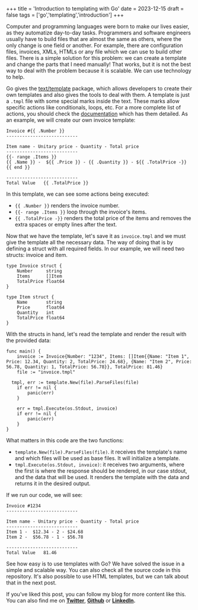 +++
title = 'Introduction to templating with Go'
date = 2023-12-15
draft = false
tags = ['go','templating','introduction']
+++

Computer and programming languages were born to make our lives easier,  as they automatize day-to-day tasks. Programmers and software engineers usually have to build files that are almost the same as others, where the only change is one field or another. For example, there are configuration files, invoices, XMLs, HTMLs or any file which we can use to build other files. There is a simple solution for this problem: we can create a template and change the parts that I need manually! That works, but it is not the best way to deal with the problem because it is scalable. We can use technology to help.

Go gives the [text/template](https://pkg.go.dev/text/template) package, which allows developers to create their own templates and also gives the tools to deal with them. A template is just a `.tmpl` file with some special marks inside the text. These marks allow specific actions like conditionals, loops, etc. For a more complete list of actions, you should check the [documentation](https://pkg.go.dev/text/template#hdr-Actions) which has them detailed. As an example, we will create our own invoice template:

```tmpl
Invoice #{{ .Number }}
---------------------------

Item name - Unitary price - Quantity - Total price
---------------------------
{{- range .Items }}
{{ .Name }} -  ${{ .Price }} - {{ .Quantity }} - ${{ .TotalPrice -}}
{{ end }}

---------------------------
Total Value   {{ .TotalPrice }}
```

In this template, we can see some actions being executed:
- `{{ .Number }}` renders the invoice number.
- `{{- range .Items }}` loop through the invoice's items.
- `{{ .TotalPrice -}}` renders the total price of the items and removes the extra spaces or empty lines after the text.

Now that we have the template, let's save it as `invoice.tmpl` and we must give the template all the necessary data. The way of doing that is by defining a struct with all required fields. In our example, we will need two structs: invoice and item.

```golang
type Invoice struct {
	Number     string
	Items      []Item
	TotalPrice float64
}

type Item struct {
	Name       string
	Price      float64
	Quantity   int
	TotalPrice float64
}
```

With the structs in hand, let's read the template and render the result with the provided data:

```golang
func main() {
	invoice := Invoice{Number: "1234", Items: []Item{{Name: "Item 1", Price: 12.34, Quantity: 2, TotalPrice: 24.68}, {Name: "Item 2", Price: 56.78, Quantity: 1, TotalPrice: 56.78}}, TotalPrice: 81.46}
	file := "invoice.tmpl"

  tmpl, err := template.New(file).ParseFiles(file)
	if err != nil {
		panic(err)
	}

	err = tmpl.Execute(os.Stdout, invoice)
	if err != nil {
		panic(err)
	}
}
```

What matters in this code are the two functions:
- `template.New(file).ParseFiles(file)`. it receives the template's name and which files will be used as base files. It will initialize a template.
- `tmpl.Execute(os.Stdout, invoice)`: it receives two arguments, where the first is where the response should be rendered, in our case stdout, and the data that will be used. It renders the template with the data and returns it in the desired output.

If we run our code, we will see:
```text
Invoice #1234
---------------------------

Item name - Unitary price - Quantity - Total price
---------------------------
Item 1 -  $12.34 - 2 - $24.68
Item 2 -  $56.78 - 1 - $56.78

---------------------------
Total Value   81.46
```

See how easy is to use templates with Go? We have solved the issue in a simple and scalable way. You can also check all the source code in this repository. It's also possible to use HTML templates, but we can talk about that in the next post.

If you've liked this post, you can follow my blog for more content like this. You can also find me on **[Twitter](https://twitter.com/mfbmina)**, **[Github](https://github.com/mfbmina)** or **[LinkedIn](https://www.linkedin.com/in/mfbmina/).**
